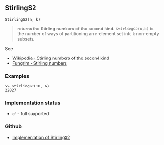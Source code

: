 ## StirlingS2

```
StirlingS2(n, k)
```

> returns the Stirling numbers of the second kind. `StirlingS2(n,k)` is the number of ways of partitioning an `n`-element set into `k` non-empty subsets.
 
See 
* [Wikipedia - Stirling numbers of the second kind](http://en.wikipedia.org/wiki/Stirling_numbers_of_the_second_kind)
* [Fungrim - Stirling numbers](http://fungrim.org/topic/Stirling_numbers/)

### Examples

```
>> StirlingS2(10, 6)
22827
```






### Implementation status

* &#x2705; - full supported

### Github

* [Implementation of StirlingS2](https://github.com/axkr/symja_android_library/blob/master/symja_android_library/matheclipse-core/src/main/java/org/matheclipse/core/builtin/NumberTheory.java#L4984) 
